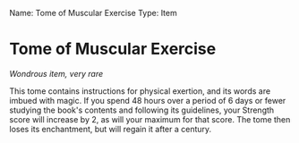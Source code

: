 Name: Tome of Muscular Exercise
Type: Item

# Tome of Muscular Exercise
_Wondrous item, very rare_

This tome contains instructions for physical exertion, and its words are imbued with magic. If you spend 48 hours over a period of 6 days or fewer studying the book's contents and following its guidelines, your Strength score will increase by 2, as will your maximum for that score. The tome then loses its enchantment, but will regain it after a century.